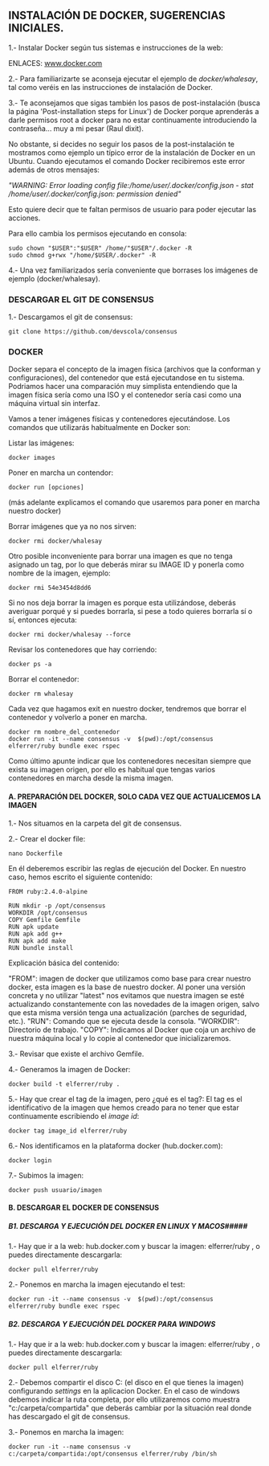 ## INSTALACIÓN DE DOCKER, SUGERENCIAS INICIALES. ## 

1.-  Instalar Docker según tus sistemas e instrucciones de la web:

ENLACES: www.docker.com

2.-  Para familiarizarte se aconseja ejecutar el ejemplo de *docker/whalesay*, tal como veréis en las instrucciones de instalación de Docker.

3.- Te aconsejamos que sigas también los pasos de post-instalación (busca la página 'Post-installation steps for Linux') de Docker porque aprenderás a darle permisos root a docker para no estar continuamente introduciendo la contraseña... muy a mi pesar (Raul dixit).

No obstante, si decides no seguir los pasos de la post-instalación te mostramos como ejemplo un típico error de la instalación de Docker en un Ubuntu. Cuando ejecutamos  el comando Docker recibiremos este error además de otros mensajes:

*"WARNING: Error loading config file:/home/user/.docker/config.json - stat /home/user/.docker/config.json: permission denied"*

Esto quiere decir que te faltan permisos de usuario para poder ejecutar las acciones.

Para ello cambia los permisos ejecutando en consola:

~~~
sudo chown "$USER":"$USER" /home/"$USER"/.docker -R
sudo chmod g+rwx "/home/$USER/.docker" -R
~~~

4.- Una vez familiarizados sería conveniente que borrases los imágenes de ejemplo (docker/whalesay).


###  DESCARGAR EL GIT DE CONSENSUS ### 

1.- Descargamos el git de consensus: 

~~~
git clone https://github.com/devscola/consensus
~~~

###  DOCKER ###

Docker separa el concepto de la imagen física (archivos que la conforman y configuraciones), del contenedor que está ejecutandose en tu sistema. Podriamos hacer una comparación muy simplista entendiendo que la imagen física sería como una ISO y el contenedor sería casi como una máquina virtual sin interfaz.

Vamos a tener imágenes físicas y contenedores ejecutándose. Los comandos que utilizarás habitualmente en Docker son:

Listar las imágenes:

~~~
docker images
~~~

Poner en marcha un contendor:
~~~
docker run [opciones]
~~~
(más adelante explicamos el comando que usaremos para poner en marcha nuestro docker)

Borrar imágenes que ya no nos sirven:

~~~
docker rmi docker/whalesay
~~~

Otro posible inconveniente para borrar una imagen es que no tenga asignado un tag, por lo que deberás mirar su IMAGE ID y ponerla como nombre de la imagen, ejemplo:

~~~
docker rmi 54e3454d8dd6
~~~

Si no nos deja borrar la imagen es porque esta utilizándose, deberás averiguar porqué y si puedes borrarla, si pese a todo quieres borrarla sí o sí, entonces ejecuta:

~~~
docker rmi docker/whalesay --force
~~~

Revisar los contenedores que hay corriendo:

~~~
docker ps -a
~~~

Borrar el contenedor:

~~~
docker rm whalesay
~~~

Cada vez que hagamos exit en nuestro docker, tendremos que borrar el contenedor y volverlo a poner en marcha.

~~~
docker rm nombre_del_contenedor
docker run -it --name consensus -v  $(pwd):/opt/consensus elferrer/ruby bundle exec rspec
~~~

Como último apunte indicar que los contenedores necesitan siempre que exista su imagen origen, por ello es habitual que tengas varios contenedores en marcha desde la misma imagen.

####  A. PREPARACIÓN DEL DOCKER, SOLO CADA VEZ QUE ACTUALICEMOS LA IMAGEN #### 

1.- Nos situamos en la carpeta del git de consensus. 

2.- Crear el docker file:

~~~
nano Dockerfile
~~~

En él deberemos escribir las reglas de ejecución del Docker. En nuestro caso, hemos escrito el siguiente contenido:

~~~
FROM ruby:2.4.0-alpine

RUN mkdir -p /opt/consensus
WORKDIR /opt/consensus
COPY Gemfile Gemfile
RUN apk update
RUN apk add g++
RUN apk add make
RUN bundle install
~~~

Explicación básica del contenido:

"FROM": imagen de docker que utilizamos como base para crear nuestro docker, esta imagen es la base de nuestro docker. Al poner una versión concreta y no utilizar "latest" nos evitamos que nuestra imagen se esté actualizando constantemente con las novedades de la imagen origen, salvo que esta misma versión tenga una actualización (parches de seguridad, etc.).
"RUN": Comando que se ejecuta desde la consola.
"WORKDIR": Directorio de trabajo.
"COPY": Indicamos al Docker que coja un archivo de nuestra máquina local y lo copie al contenedor que inicializaremos.

3.- Revisar que existe el archivo Gemfile. 

4.- Generamos la imagen de Docker: 

~~~
docker build -t elferrer/ruby .
~~~

5.- Hay que crear el tag de la imagen, pero ¿qué es el tag?: El tag es el identificativo de la imagen que hemos creado para no tener que estar continuamente escribiendo el *image id*:

~~~
docker tag image_id elferrer/ruby
~~~

6.- Nos identificamos en la plataforma docker (hub.docker.com):

~~~
docker login
~~~

7.- Subimos la imagen:

~~~
docker push usuario/imagen
~~~

#### B. DESCARGAR EL DOCKER DE CONSENSUS ####

##### B1. DESCARGA Y  EJECUCIÓN DEL DOCKER EN LINUX Y MACOS#####

1.- Hay que ir a la web: hub.docker.com y buscar la imagen: elferrer/ruby , o puedes directamente descargarla:

~~~
docker pull elferrer/ruby
~~~

2.- Ponemos en marcha la imagen ejecutando el test:

~~~
docker run -it --name consensus -v  $(pwd):/opt/consensus elferrer/ruby bundle exec rspec
~~~

##### B2. DESCARGA Y EJECUCIÓN DEL DOCKER PARA WINDOWS #####

1.- Hay que ir a la web: hub.docker.com y buscar la imagen: elferrer/ruby , o puedes directamente descargarla: 

~~~
docker pull elferrer/ruby
~~~

2.- Debemos compartir el disco C: (el disco en el que tienes la imagen) configurando *settings* en la aplicacion Docker. En el caso de windows debemos indicar la ruta completa, por ello utilizaremos como muestra "c:/carpeta/compartida" que deberás cambiar por la situación real donde has descargado el git de consensus.

3.- Ponemos en marcha la imagen:

~~~
docker run -it --name consensus -v  c:/carpeta/compartida:/opt/consensus elferrer/ruby /bin/sh
~~~



